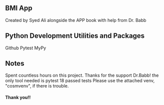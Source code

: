 ## BMI App

Created by Syed Ali alongside the APP book with help from Dr. Babb

 ## Python Development Utilities and Packages
 Github
 Pytest
 MyPy
 
 ## Notes
 Spent countless hours on this project. Thanks for the support Dr.Babb!
 the only tool needed is pytest
 18 passed tests
 Please use the attached venv, "cosmvenv", if there is trouble.

 #### Thank you!!


